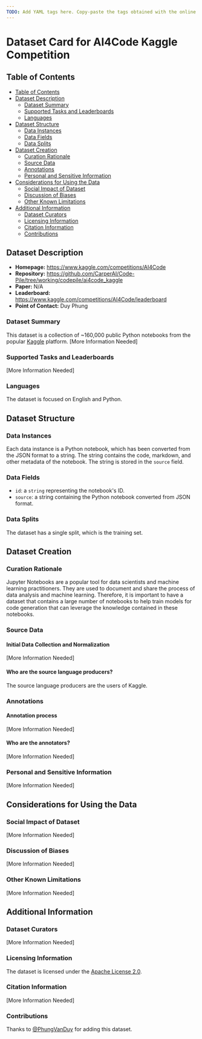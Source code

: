```yaml
---
TODO: Add YAML tags here. Copy-paste the tags obtained with the online tagging app: https://huggingface.co/spaces/huggingface/datasets-tagging
---
```


# Dataset Card for AI4Code Kaggle Competition

## Table of Contents
- [Table of Contents](#table-of-contents)
- [Dataset Description](#dataset-description)
  - [Dataset Summary](#dataset-summary)
  - [Supported Tasks and Leaderboards](#supported-tasks-and-leaderboards)
  - [Languages](#languages)
- [Dataset Structure](#dataset-structure)
  - [Data Instances](#data-instances)
  - [Data Fields](#data-fields)
  - [Data Splits](#data-splits)
- [Dataset Creation](#dataset-creation)
  - [Curation Rationale](#curation-rationale)
  - [Source Data](#source-data)
  - [Annotations](#annotations)
  - [Personal and Sensitive Information](#personal-and-sensitive-information)
- [Considerations for Using the Data](#considerations-for-using-the-data)
  - [Social Impact of Dataset](#social-impact-of-dataset)
  - [Discussion of Biases](#discussion-of-biases)
  - [Other Known Limitations](#other-known-limitations)
- [Additional Information](#additional-information)
  - [Dataset Curators](#dataset-curators)
  - [Licensing Information](#licensing-information)
  - [Citation Information](#citation-information)
  - [Contributions](#contributions)

## Dataset Description

- **Homepage:** https://www.kaggle.com/competitions/AI4Code
- **Repository:** https://github.com/CarperAI/Code-Pile/tree/working/codepile/ai4code_kaggle
- **Paper:** N/A
- **Leaderboard:** https://www.kaggle.com/competitions/AI4Code/leaderboard
- **Point of Contact:** Duy Phung

### Dataset Summary

This dataset is a collection of ~160,000 public Python notebooks from the popular [Kaggle](https://www.kaggle.com/) platform.
[More Information Needed]

### Supported Tasks and Leaderboards

[More Information Needed]

### Languages

The dataset is focused on English and Python.

## Dataset Structure

### Data Instances

Each data instance is a Python notebook, which has been converted from the JSON format to a string. The string contains the code, markdown, and other metadata of the notebook. The string is stored in the `source` field.

### Data Fields

* `id`: a `string` representing the notebook's ID.
* `source`: a string containing the Python notebook converted from JSON format.

### Data Splits

The dataset has a single split, which is the training set.

## Dataset Creation

### Curation Rationale

Jupyter Notebooks are a popular tool for data scientists and machine learning practitioners. They are used to document and share the process of data analysis and machine learning. Therefore, it is important to have a dataset that contains a large number of notebooks to help train models for code generation that can leverage the knowledge contained in these notebooks.

### Source Data

#### Initial Data Collection and Normalization

[More Information Needed]

#### Who are the source language producers?

The source language producers are the users of Kaggle.

### Annotations

#### Annotation process

[More Information Needed]

#### Who are the annotators?

[More Information Needed]

### Personal and Sensitive Information

[More Information Needed]

## Considerations for Using the Data

### Social Impact of Dataset

[More Information Needed]

### Discussion of Biases

[More Information Needed]

### Other Known Limitations

[More Information Needed]

## Additional Information

### Dataset Curators

[More Information Needed]

### Licensing Information

The dataset is licensed under the [Apache License 2.0](https://www.apache.org/licenses/LICENSE-2.0).

### Citation Information

[More Information Needed]

### Contributions

Thanks to [@PhungVanDuy](https://github.com/PhungVanDuy) for adding this dataset.